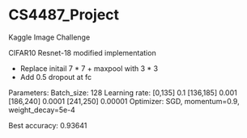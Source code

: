 # CS4487_Project
Kaggle Image Challenge

CIFAR10 Resnet-18 modified implementation
- Replace initail 7 * 7 + maxpool with 3 * 3
- Add 0.5 dropout at fc

Parameters:
  Batch_size: 128
  Learning rate: [0,135] 0.1
                 [136,185] 0.001
                 [186,240] 0.0001
                 [241,250] 0.00001
  Optimizer: SGD, momentum=0.9, weight_decay=5e-4
  
Best accuracy: 0.93641
